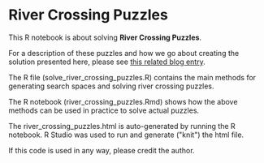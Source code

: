 # River Crossing Puzzles

This R notebook is about solving **River Crossing Puzzles**.

For a description of these puzzles and how we go about creating the solution presented here, please see [this related blog entry](https://mark-borg.github.io/blog/2016/river-crossing-puzzles/).

The R file (solve_river_crossing_puzzles.R) contains the main methods for generating search spaces and solving river crossing puzzles.

The R notebook (river_crossing_puzzles.Rmd) shows how the above methods can be used in practice to solve actual puzzles.

The river_crossing_puzzles.html is auto-generated by running the R notebook.
R Studio was used to run and generate ("knit") the html file.

If this code is used in any way, please credit the author.
